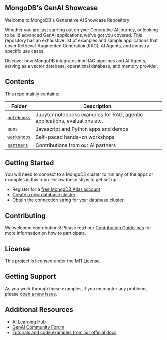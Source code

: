 ## MongoDB's GenAI Showcase

Welcome to MongoDB's Generative AI Showcase Repository!

Whether you are just starting out on your Generative AI journey, or looking to build advanced GenAI applications, we've got you covered. This repository has an exhaustive list of examples and sample applications that cover Retrieval-Augmented Generation (RAG), AI Agents, and industry-specific use cases.

Discover how MongoDB integrates into RAG pipelines and AI Agents, serving as a vector database, operational database, and memory provider.

## Contents

This repo mainly contains:

| Folder | Description |
|--------|-------------|
| [`notebooks`](notebooks/README.md) | Jupyter notebooks examples for RAG, agentic applications, evaluations etc. |
| [`apps`](apps/README.md) | Javascript and Python apps and demos |
| [`workshops`](workshops/README.md) | Self-paced hands-on workshops |
| [`partners`](partners/README.md) | Contributions from our AI partners |

## Getting Started

You will need to connect to a MongoDB cluster to run any of the apps or examples in this repo. Follow these steps to get set up:

* Register for a [free MongoDB Atlas account](https://www.mongodb.com/cloud/atlas/register)
* [Create a new database cluster](https://www.mongodb.com/docs/guides/atlas/cluster/)
* [Obtain the connection string](https://www.mongodb.com/docs/guides/atlas/connection-string/) for your database cluster

## Contributing

We welcome contributions! Please read our [Contribution Guidelines](CONTRIBUTING.md) for more information on how to participate.

## License

This project is licensed under the [MIT License](LICENSE).

## Getting Support

As you work through these examples, if you encounter any problems, please [open a new issue](https://github.com/mongodb-developer/GenAI-Showcase/issues/new).

## Additional Resources

* [AI Learning Hub](https://www.mongodb.com/resources/use-cases/artificial-intelligence?utm_campaign=ai_learning_hub&utm_source=github&utm_medium=referral)
* [GenAI Community Forum](https://www.mongodb.com/community/forums/c/generative-ai/162)
* [Tutorials and code examples from our official docs](https://github.com/mongodb/docs-notebooks)
